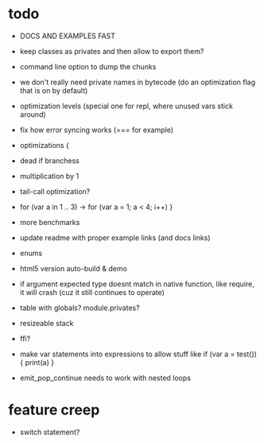 # todo

* DOCS AND EXAMPLES FAST
* keep classes as privates and then allow to export them?
* command line option to dump the chunks
* we don't really need private names in bytecode (do an optimization flag that is on by default)
* optimization levels (special one for repl, where unused vars stick around)
* fix how error syncing works (=== for example)

* optimizations {
 * dead if branchess
 * multiplication by 1
 * tail-call optimization?
 * for (var a in 1 .. 3) -> for (var a = 1; a < 4; i++)
}

* more benchmarks
* update readme with proper example links (and docs links)
* enums
* html5 version auto-build & demo

* if argument expected type doesnt match in native function, like require, it will crash (cuz it still continues to operate)
* table with globals? module.privates?
* resizeable stack
* ffi?

* make var statements into expressions to allow stuff like if (var a = test()) { print(a) }
* emit_pop_continue needs to work with nested loops

# feature creep

* switch statement?

